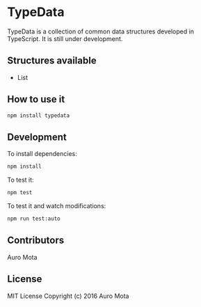 # TypeData
TypeData is a collection of common data structures developed in TypeScript.
It is still under development.

## Structures available
- List

## How to use it
```bash
npm install typedata
```

## Development
To install dependencies:
```bash
npm install
```

To test it:
```bash
npm test
```

To test it and watch modifications:
```bash
npm run test:auto
```

## Contributors
Auro Mota

## License
MIT License
Copyright (c) 2016 Auro Mota
